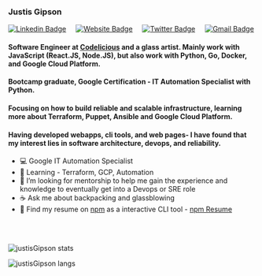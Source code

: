 <!--
**justisGipson/justisGipson** is a ✨ _special_ ✨ repository because its `README.md` (this file) appears on your GitHub profile.
-->

<h3 align='left'> Justis Gipson </h3>

[![Linkedin Badge](https://img.shields.io/badge/-justisgipson-blue?style=flat&logo=Linkedin&logoColor=white&link=https://www.linkedin.com/in/justis-gipson-00275216a/)](https://www.linkedin.com/in/justis-gipson-00275216a/) &nbsp; &nbsp;
[![Website Badge](https://img.shields.io/badge/-justisgipson.com-4486F3?style=flat&logo=Google-Chrome&logoColor=white&link=https://justisgipson.com)](https://justisgipson.com) &nbsp; &nbsp;
[![Twitter Badge](https://img.shields.io/badge/-@j__gipson-39B8FF?style=flat&labelColor=39B8FF&logo=twitter&logoColor=white&link=https://twitter.com/j__gipson)](https://twitter.com/j__gipson) &nbsp; &nbsp;
[![Gmail Badge](https://img.shields.io/badge/-justis710-DE4C40?style=flat&logo=Gmail&logoColor=white&link=mailto:justis710@gmail.com)](mailto:justis710@gmail.com)

#### Software Engineer at [Codelicious](https://www.codelicious.com/) and a glass artist. Mainly work with JavaScript (React.JS, Node.JS), but also work with Python, Go, Docker, and Google Cloud Platform. 

#### Bootcamp graduate, Google Certification - IT Automation Specialist with Python.

#### Focusing on how to build reliable and scalable infrastructure, learning more about Terraform, Puppet, Ansible and Google Cloud Platform.

####  Having developed webapps, cli tools, and web pages- I have found that my interest lies in software architecture, devops, and reliability.

- :computer: Google IT Automation Specialist
- :snake: Learning - Terraform, GCP, Automation
- :evergreen_tree: I’m looking for mentorship to help me gain the experience and knowledge to eventually get into a Devops or SRE role
- :coffee: Ask me about backpacking and glassblowing
- :floppy_disk: Find my resume on [npm](https://npmjs.com) as a interactive CLI tool - [npm Resume](https://www.npmjs.com/package/justis-resume)

<br>
<br>
<p align="left"> <img src="https://github-readme-stats.vercel.app/api?username=justisGipson&show_icons=true&count_private=true&theme=monokai&hide_border=true" alt="justisGipson stats" />

<br>
<p align="left"> <img src="https://github-readme-stats.vercel.app/api/top-langs/?username=justisGipson&langs_count=10&layout=compact&theme=monokai&hide_border=true&count_private=true&hide=jupyter%20notebook" alt="justisGipson langs" />
<br>
